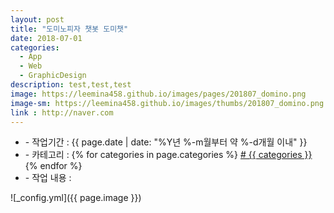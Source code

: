```yaml
---
layout: post
title: "도미노피자 챗봇 도미챗"
date: 2018-07-01
categories:
  - App
  - Web
  - GraphicDesign
description: test,test,test 
image: https://leemina458.github.io/images/pages/201807_domino.png
image-sm: https://leemina458.github.io/images/thumbs/201807_domino.png
link : http://naver.com
---
```


<ul class="inform">
	<li class="preview__date" itemprop="datePublished" datetime="{{ page.date | date_to_xmlschema }}">- 작업기간 : {{ page.date | date: "%Y년 %-m월부터 약 %-d개월 이내" }}</li>
	<li class="preview__category" itemprop="description">- 카테고리 :
		{% for categories in page.categories %}
           <a href="/category/{{ categories }}/"># {{ categories }}</a>     
      	{% endfor %}</li>
	<li class="preview__excerpt" itemprop="description">- 작업 내용 : </li>
	<!-- <li class="preview__link" itemprop="link">- 더보기 : <a href="{{ page.link }}" target="_blank">{{ page.link }}</a></li> -->
</ul>



![_config.yml]({{ page.image }})
